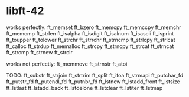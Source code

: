 # libft-42

works perfectly:
ft_memset
ft_bzero
ft_memcpy
ft_memccpy
ft_memchr
ft_memcmp
ft_strlen
ft_isalpha
ft_isdigit
ft_isalnum
ft_isascii
ft_isprint
ft_toupper
ft_tolower
ft_strchr
ft_strrchr
ft_strncmp
ft_strlcpy
ft_strlcat
ft_calloc
ft_strdup
ft_memalloc
ft_strcpy
ft_strncpy
ft_strcat
ft_strncat
ft_strcmp
ft_strnew
ft_strclr

works not perfectly:
ft_memmove
ft_strnstr
ft_atoi

TODO:
ft_substr
ft_strjoin
ft_strtrim
ft_split
ft_itoa
ft_strmapi
ft_putchar_fd
ft_putstr_fd
ft_putendl_fd
ft_putnbr_fd
ft_lstnew
ft_lstadd_front
ft_lstsize
ft_lstlast
ft_lstadd_back
ft_lstdelone
ft_lstclear
ft_lstiter
ft_lstmap
